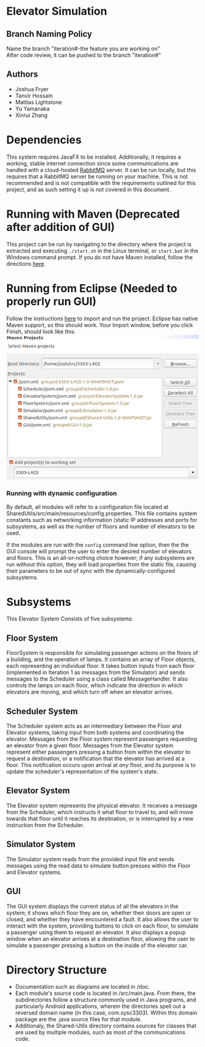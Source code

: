 # Elevator Simulation

## Branch Naming Policy
Name the branch "iteration#-the feature you are working on"  
After code review, it can be pushed to the branch "iteration#"

## Authors
- Joshua Fryer
- Tanvir Hossain
- Mattias Lightstone
- Yu Yamanaka
- Xinrui Zhang

# Dependencies
This system requires JavaFX to be installed. Additionally, it requires a working,
stable internet connection since some communications are handled with a
cloud-hosted [RabbitMQ](https://www.rabbitmq.com/) server. It can be run locally,
but this requires that a RabbitMQ server be running on your machine. This is not
recommended and is not compatible with the requirements outlined for this project,
and as such setting it up is not covered in this document.

# Running with Maven (Deprecated after addition of GUI)
This project can be run by navigating to the directory where the project is extracted and executing
`./start.sh` in the Linux terminal, or `start.bat` in the Windows command prompt.
If you do not have Maven installed, follow the directions [here](https://maven.apache.org/guides/getting-started/windows-prerequisites.html).

# Running from Eclipse (Needed to properly run GUI)
Follow the instructions [here](https://www.tutorialspoint.com/maven/maven_eclispe_ide.htm) to 
import and run the project. Eclipse has native Maven support, so this should work.
Your Import window, before you click Finish, should look like this:
![Alt text if this image breaks](doc/images/maven-eclipse-import.png)

### Running with dynamic configuration
By default, all modules will refer to a configuration file located at
SharedUtils/src/main/resources/config.properties. This file contains system
constants such as networking information (static IP addresses and ports for
subsystems, as well as the number of floors and number of elevators to be used.

If the modules are run with the `config` command line option, then the the GUI
console will prompt the user to enter the desired number of elevators and floors.
This is an all-or-nothing choice however; if any subsystems are run without this
option, they will load properties from the static file, causing their parameters
to be out of sync with the dynamically-configured subsystems.

# Subsystems
This Elevator System Consists of five subsystems:

## Floor System
FloorSystem is responsible for simulating passenger actions on the floors of
a building, and the operation of lamps. It contains an array of Floor objects,
each representing an individual floor. It takes button inputs from each floor
(implemented in Iteration 1 as messages from the Simulator) and sends messages
to the Scheduler using a class called MessageHandler.
It also controls the lamps on each floor, which indicate the direction in which
elevators are moving, and which turn off when an elevator arrives. 

## Scheduler System
The Scheduler system acts as an intermediary between the Floor and Elevator
systems, taking input from both systems and coordinating the elevator.
Messages from the Floor system represent passengers requesting an elevator from
a given floor.
Messages from the Elevator system represent either passengers pressing a
button from within the elevator to request a destination, or a notification
that the elevator has arrived at a floor. This notification occurs upon
arrival at _any_ floor, and its purpose is to update the scheduler's
representation of the system's state.

## Elevator System
The Elevator system represents the physical elevator. It receives a message
from the Scheduler, which instructs it what floor to travel to, and will
move towards that floor until it reaches its destination, or is interrupted by
a new instruction from the Scheduler.

## Simulator System
The Simulator system reads from the provided input file and sends messages
using the read data to simulate button presses within the Floor and Elevator
systems. 

## GUI
The GUI system displays the current status of all the elevators in the system;
it shows which floor they are on, whether their doors are open or closed, and
whether they have encountered a fault. 
It also allows the user to interact with the system, providing buttons to click
on each floor, to simulate a passenger using them to request an elevator. It
also displays a popup window when an elevator arrives at a destination floor, 
allowing the user to simulate a passenger pressing a button on the inside of the
elevator car.

# Directory Structure
- Documentation such as diagrams are located in /doc.
- Each module's source code is located in <packagename>/src/main.java.
From there, the subdirectories follow a structure commonly used in Java programs,
and particularly Android applications, wherein the directories spell out a 
reversed domain name (in this case, com.sysc3303). Within this domain package
are the .java source files for that module.
- Additionaly, the Shared-Utils directory contains sources for classes that
are used by multiple modules, such as most of the communications code.

